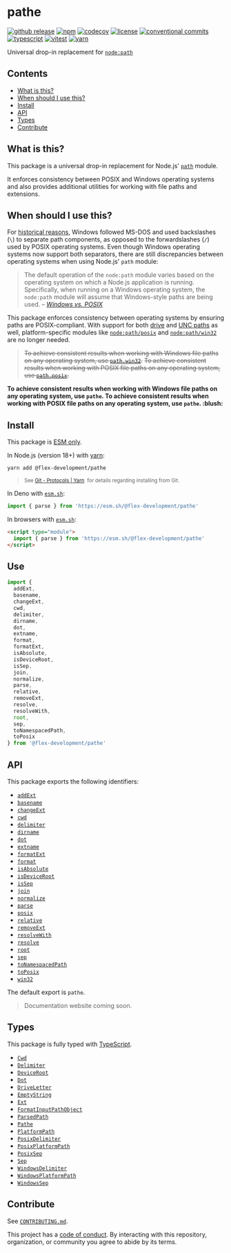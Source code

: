 # pathe

[![github release](https://img.shields.io/github/v/release/flex-development/pathe.svg?include_prereleases\&sort=semver)](https://github.com/flex-development/pathe/releases/latest)
[![npm](https://img.shields.io/npm/v/@flex-development/pathe.svg)](https://npmjs.com/package/@flex-development/pathe)
[![codecov](https://codecov.io/gh/flex-development/pathe/branch/main/graph/badge.svg?token=R2TPEBGWXB)](https://codecov.io/gh/flex-development/pathe)
[![license](https://img.shields.io/github/license/flex-development/pathe.svg)](LICENSE.md)
[![conventional commits](https://img.shields.io/badge/-conventional%20commits-fe5196?logo=conventional-commits\&logoColor=ffffff)](https://conventionalcommits.org)
[![typescript](https://img.shields.io/badge/-typescript-3178c6?logo=typescript\&logoColor=ffffff)](https://typescriptlang.org)
[![vitest](https://img.shields.io/badge/-vitest-6e9f18?style=flat\&logo=vitest\&logoColor=ffffff)](https://vitest.dev)
[![yarn](https://img.shields.io/badge/-yarn-2c8ebb?style=flat\&logo=yarn\&logoColor=ffffff)](https://yarnpkg.com)

Universal drop-in replacement for [`node:path`][node-path]

## Contents

- [What is this?](#what-is-this)
- [When should I use this?](#when-should-i-use-this)
- [Install](#install)
- [API](#api)
- [Types](#types)
- [Contribute](#contribute)

## What is this?

This package is a universal drop-in replacement for Node.js' [`path`][node-path] module.

It enforces consistency between POSIX and Windows operating systems and also provides additional utilities for working
with file paths and extensions.

## When should I use this?

For [historical reasons][historical-reasons], Windows followed MS-DOS and used backslashes (`\`) to separate path
components, as opposed to the forwardslashes (`/`) used by POSIX operating systems. Even though Windows operating
systems now support both separators, there are still discrepancies between operating systems when using Node.js' `path`
module:

> The default operation of the `node:path` module varies based on the operating system on which a Node.js application is
> running. Specifically, when running on a Windows operating system, the `node:path` module will assume that
> Windows-style paths are being used. – [*Windows vs. POSIX*][windows-vs-posix]

This package enforces consistency between operating systems by ensuring paths are POSIX-compliant. With support for both
[drive][drive-path] and [UNC paths][unc-path] as well, platform-specific modules like
[`node:path/posix`][node-path-posix] and [`node:path/win32`][node-path-win32] are no longer needed.

> ~~To achieve consistent results when working with Windows file paths on any operating system,
> use [`path.win32`][node-path-win32].~~
> ~~To achieve consistent results when working with POSIX file paths on any operating system,
> use [`path.posix`][node-path-posix].~~

**To achieve consistent results when working with Windows file paths on any operating system, use `pathe`. To achieve
consistent results when working with POSIX file paths on any operating system, use `pathe`. \:blush:**

## Install

This package is [ESM only][esm].

In Node.js (version 18+) with [yarn][]:

```sh
yarn add @flex-development/pathe
```

<blockquote>
  <small>
    See <a href='https://yarnpkg.com/protocol/git'>Git - Protocols | Yarn</a>
    &nbsp;for details regarding installing from Git.
  </small>
</blockquote>

In Deno with [`esm.sh`][esmsh]:

```ts
import { parse } from 'https://esm.sh/@flex-development/pathe'
```

In browsers with [`esm.sh`][esmsh]:

```html
<script type="module">
  import { parse } from 'https://esm.sh/@flex-development/pathe'
</script>
```

## Use

```ts
import {
  addExt,
  basename,
  changeExt,
  cwd,
  delimiter,
  dirname,
  dot,
  extname,
  format,
  formatExt,
  isAbsolute,
  isDeviceRoot,
  isSep,
  join,
  normalize,
  parse,
  relative,
  removeExt,
  resolve,
  resolveWith,
  root,
  sep,
  toNamespacedPath,
  toPosix
} from '@flex-development/pathe'
```

## API

This package exports the following identifiers:

- [`addExt`](./src/lib/add-ext.ts)
- [`basename`](./src/lib/basename.ts)
- [`changeExt`](./src/lib/change-ext.ts)
- [`cwd`](./src/lib/cwd.ts)
- [`delimiter`](./src/lib/delimiter.ts)
- [`dirname`](./src/lib/dirname.ts)
- [`dot`](./src/lib/dot.ts)
- [`extname`](./src/lib/extname.ts)
- [`formatExt`](./src/lib/format-ext.ts)
- [`format`](./src/lib/format.ts)
- [`isAbsolute`](./src/lib/is-absolute.ts)
- [`isDeviceRoot`](./src/lib/is-device-root.ts)
- [`isSep`](./src/lib/is-sep.ts)
- [`join`](./src/lib/join.ts)
- [`normalize`](./src/lib/normalize.ts)
- [`parse`](./src/lib/parse.ts)
- [`posix`](./src/pathe.ts)
- [`relative`](./src/lib/relative.ts)
- [`removeExt`](./src/lib/remove-ext.ts)
- [`resolveWith`](./src/lib/resolve-with.ts)
- [`resolve`](./src/lib/resolve.ts)
- [`root`](./src/lib/root.ts)
- [`sep`](./src/lib/sep.ts)
- [`toNamespacedPath`](./src/lib/to-namespaced-path.ts)
- [`toPosix`](./src/lib/to-posix.ts)
- [`win32`](./src/pathe.ts)

The default export is `pathe`.

> Documentation website coming soon.

## Types

This package is fully typed with [TypeScript][].

- [`Cwd`](src/types/cwd.ts)
- [`Delimiter`](src/types/delimiter.ts)
- [`DeviceRoot`](src/types/device-root.ts)
- [`Dot`](src/types/dot.ts)
- [`DriveLetter`](src/types/drive-letter.ts)
- [`EmptyString`](src/types/empty-string.ts)
- [`Ext`](src/types/ext.ts)
- [`FormatInputPathObject`](src/interfaces/format-input-path-object.ts)
- [`ParsedPath`](src/interfaces/parsed-path.ts)
- [`Pathe`](src/interfaces/pathe.ts)
- [`PlatformPath`](src/interfaces/platform-path-posix.ts)
- [`PosixDelimiter`](src/types/delimiter-posix.ts)
- [`PosixPlatformPath`](src/interfaces/platform-path-windows.ts)
- [`PosixSep`](src/types/sep-posix.ts)
- [`Sep`](src/types/sep.ts)
- [`WindowsDelimiter`](src/types/delimiter-windows.ts)
- [`WindowsPlatformPath`](src/interfaces/platform-path.ts)
- [`WindowsSep`](src/types/sep-windows.ts)

## Contribute

See [`CONTRIBUTING.md`](CONTRIBUTING.md).

This project has a [code of conduct](./CODE_OF_CONDUCT.md). By interacting with this repository, organization, or
community you agree to abide by its terms.

[drive-path]: https://learn.microsoft.com/windows/win32/fileio/naming-a-file#naming-conventions

[esm]: https://gist.github.com/sindresorhus/a39789f98801d908bbc7ff3ecc99d99c

[esmsh]: https://esm.sh

[historical-reasons]: https://learn.microsoft.com/archive/blogs/larryosterman/why-is-the-dos-path-character

[node-path-posix]: https://nodejs.org/api/path.html#pathposix

[node-path-win32]: https://nodejs.org/api/path.html#pathwin32

[node-path]: https://nodejs.org/api/path.html

[typescript]: https://www.typescriptlang.org

[unc-path]: https://learn.microsoft.com/dotnet/standard/io/file-path-formats#unc-paths

[windows-vs-posix]: https://nodejs.org/api/path.html#windows-vs-posix

[yarn]: https://yarnpkg.com
